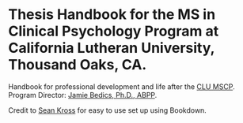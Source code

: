 # Thesis Handbook for the MS in Clinical Psychology Program at California Lutheran University, Thousand Oaks, CA. 

Handbook for professional development and life after the <a href="https://www.callutheran.edu/academics/graduate/ms-clinical-psychology/">CLU MSCP</a>. Program Director: <a href="https://www.callutheran.edu/faculty/profile.html?id=jbedics">Jamie Bedics, Ph.D., ABPP</a>.





Credit to <a href="//http://seankross.com/bookdown-start/">Sean Kross</a> for easy to use set up using Bookdown.
